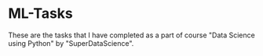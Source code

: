 # ML-Tasks

These are the tasks that I have completed as a part of course "Data Science using Python" by "SuperDataScience". 
